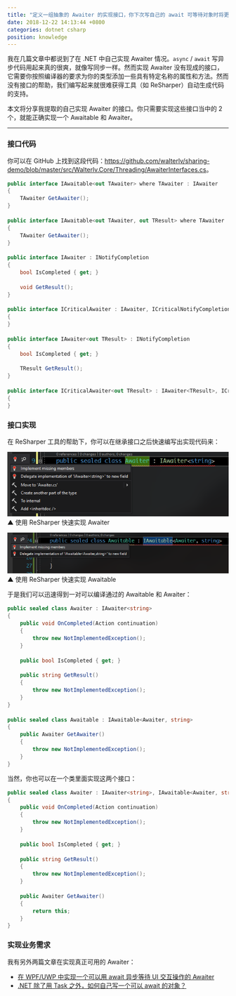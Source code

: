 ```yaml
---
title: "定义一组抽象的 Awaiter 的实现接口，你下次写自己的 await 可等待对象时将更加方便"
date: 2018-12-22 14:13:44 +0800
categories: dotnet csharp
position: knowledge
---
```


我在几篇文章中都说到了在 .NET 中自己实现 Awaiter 情况。`async` / `await` 写异步代码用起来真的很爽，就像写同步一样。然而实现 Awaiter 没有现成的接口，它需要你按照编译器的要求为你的类型添加一些具有特定名称的属性和方法。然而没有接口的帮助，我们编写起来就很难获得工具（如 ReSharper）自动生成代码的支持。

本文将分享我提取的自己实现 Awaiter 的接口。你只需要实现这些接口当中的 2 个，就能正确实现一个 Awaitable 和 Awaiter。

---

<div id="toc"></div>

### 接口代码

你可以在 GitHub 上找到这段代码：<https://github.com/walterlv/sharing-demo/blob/master/src/Walterlv.Core/Threading/AwaiterInterfaces.cs>。

```csharp
public interface IAwaitable<out TAwaiter> where TAwaiter : IAwaiter
{
    TAwaiter GetAwaiter();
}

public interface IAwaitable<out TAwaiter, out TResult> where TAwaiter : IAwaiter<TResult>
{
    TAwaiter GetAwaiter();
}

public interface IAwaiter : INotifyCompletion
{
    bool IsCompleted { get; }

    void GetResult();
}

public interface ICriticalAwaiter : IAwaiter, ICriticalNotifyCompletion
{
}

public interface IAwaiter<out TResult> : INotifyCompletion
{
    bool IsCompleted { get; }

    TResult GetResult();
}

public interface ICriticalAwaiter<out TResult> : IAwaiter<TResult>, ICriticalNotifyCompletion
{
}
```

### 接口实现

在 ReSharper 工具的帮助下，你可以在继承接口之后快速编写出实现代码来：

![使用 ReSharper 快速实现 Awaiter](/static/posts/2018-12-22-14-05-42.png)  
▲ 使用 ReSharper 快速实现 Awaiter

![使用 ReSharper 快速实现 Awaitable](/static/posts/2018-12-22-14-09-23.png)  
▲ 使用 ReSharper 快速实现 Awaitable

于是我们可以迅速得到一对可以编译通过的 Awaitable 和 Awaiter：

```csharp
public sealed class Awaiter : IAwaiter<string>
{
    public void OnCompleted(Action continuation)
    {
        throw new NotImplementedException();
    }

    public bool IsCompleted { get; }

    public string GetResult()
    {
        throw new NotImplementedException();
    }
}

public sealed class Awaitable : IAwaitable<Awaiter, string>
{
    public Awaiter GetAwaiter()
    {
        throw new NotImplementedException();
    }
}
```

当然，你也可以在一个类里面实现这两个接口：

```csharp
public sealed class Awaiter : IAwaiter<string>, IAwaitable<Awaiter, string>
{
    public void OnCompleted(Action continuation)
    {
        throw new NotImplementedException();
    }

    public bool IsCompleted { get; }

    public string GetResult()
    {
        throw new NotImplementedException();
    }

    public Awaiter GetAwaiter()
    {
        return this;
    }
}
```

### 实现业务需求

我有另外两篇文章在实现真正可用的 Awaiter：

- [在 WPF/UWP 中实现一个可以用 await 异步等待 UI 交互操作的 Awaiter](/post/write-custom-awaiter.html)
- [.NET 除了用 Task 之外，如何自己写一个可以 await 的对象？](/post/understand-and-write-custom-awaiter.html)
